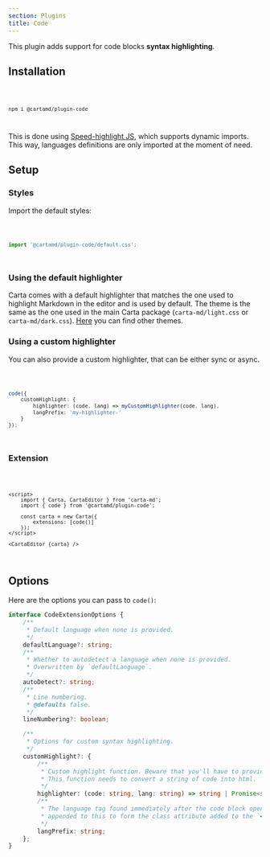 ```yaml
---
section: Plugins
title: Code
---
```


<script>
	import Code from '$lib/components/code/Code.svelte';
</script>

This plugin adds support for code blocks **syntax highlighting**.

## Installation

<Code>

```
npm i @cartamd/plugin-code
```

</Code>

This is done using [Speed-highlight JS](https://github.com/speed-highlight/core), which supports dynamic imports. This way, languages definitions are only imported at the moment of need.

## Setup

### Styles

Import the default styles:

<Code>

```ts
import '@cartamd/plugin-code/default.css';
```

</Code>

### Using the default highlighter

Carta comes with a default highlighter that matches the one used to highlight Markdown in the editor and is used by default.
The theme is the same as the one used in the main Carta package (`carta-md/light.css` or `carta-md/dark.css`).
[Here](https://github.com/speed-highlight/core/tree/main/src/themes) you can find other themes.

### Using a custom highlighter

You can also provide a custom highlighter, that can be either sync or async.

<Code>

```ts
code({
	customHighlight: {
		highlighter: (code, lang) => myCustomHighlighter(code, lang),
		langPrefix: 'my-highlighter-'
	}
});
```

</Code>

### Extension

<Code>

```svelte
<script>
	import { Carta, CartaEditor } from 'carta-md';
	import { code } from '@cartamd/plugin-code';

	const carta = new Carta({
		extensions: [code()]
	});
</script>

<CartaEditor {carta} />
```

</Code>

## Options

Here are the options you can pass to `code()`:

```ts
interface CodeExtensionOptions {
	/**
	 * Default language when none is provided.
	 */
	defaultLanguage?: string;
	/**
	 * Whether to autodetect a language when none is provided.
	 * Overwritten by `defaultLanguage`.
	 */
	autoDetect?: string;
	/**
	 * Line numbering.
	 * @defaults false.
	 */
	lineNumbering?: boolean;

	/**
	 * Options for custom syntax highlighting.
	 */
	customHighlight?: {
		/**
		 * Custom highlight function. Beware that you'll have to provide your own styles.
		 * This function needs to convert a string of code into html.
		 */
		highlighter: (code: string, lang: string) => string | Promise<string>;
		/**
		 * The language tag found immediately after the code block opening marker is
		 * appended to this to form the class attribute added to the `<code>` element.
		 */
		langPrefix: string;
	};
}
```
